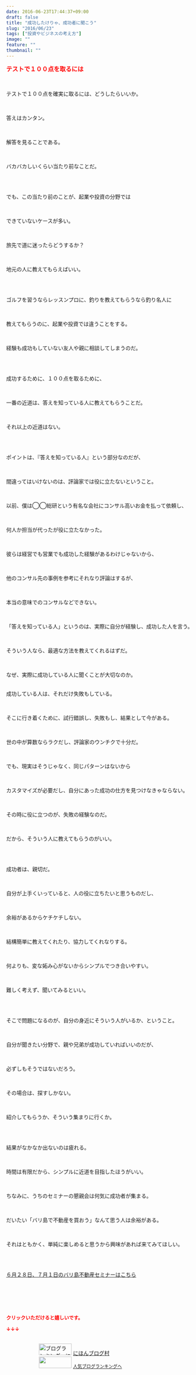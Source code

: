 ```yaml
---
date: 2016-06-23T17:44:37+09:00
draft: false
title: "成功したけりゃ、成功者に聞こう"
slug: "2016/06/23"
tags: ["投資やビジネスの考え方"]
image: ""
feature: ""
thumbnail: ""
---
```

<p><font color="#ff0000" size="3"><strong>テストで１００点を取るには</strong></font></p><br/><p>テストで１００点を確実に取るには、どうしたらいいか。</p><br/><p>答えはカンタン。</p><br/><p>解答を見ることである。</p><br/><p>バカバカしいくらい当たり前なことだ。</p><br/><p><br/>でも、この当たり前のことが、起業や投資の分野では</p><br/><p>できていないケースが多い。</p><p><br/></p><p>旅先で道に迷ったらどうするか？</p><br/><p>地元の人に教えてもらえばいい。</p><br/><p><br/>ゴルフを習うならレッスンプロに、釣りを教えてもらうなら釣り名人に</p><br/><p>教えてもらうのに、起業や投資では違うことをする。</p><br/><p>経験も成功もしていない友人や親に相談してしまうのだ。</p><br/><p><br/>成功するために、１００点を取るために、</p><br/><p>一番の近道は、答えを知っている人に教えてもらうことだ。</p><br/><p>それ以上の近道はない。</p><br/><p><br/>ポイントは、『答えを知っている人』という部分なのだが、</p><br/><p>間違ってはいけないのは、評論家では役に立たないということ。</p><p><br/></p><p>以前、僕は◯◯総研という有名な会社にコンサル高いお金を払って依頼し、</p><br/><p>何人か担当が代ったが役に立たなかった。</p><br/><p>彼らは経営でも営業でも成功した経験があるわけじゃないから、</p><br/><p>他のコンサル先の事例を参考にそれなり評論はするが、</p><br/><p>本当の意味でのコンサルなどできない。</p><p><br/></p><p>「答えを知っている人」というのは、実際に自分が経験し、成功した人を言う。</p><br/><p>そういう人なら、最適な方法を教えてくれるはずだ。</p><p><br/></p><p>なぜ、実際に成功している人に聞くことが大切なのか。</p><p><br/>成功している人は、それだけ失敗もしている。</p><br/><p>そこに行き着くために、試行錯誤し、失敗もし、結果として今がある。</p><br/><p>世の中が算数ならラクだし、評論家のウンチクで十分だ。</p><br/><p>でも、現実はそうじゃなく、同じパターンはないから</p><br/><p>カスタマイズが必要だし、自分にあった成功の仕方を見つけなきゃならない。</p><br/><p>その時に役に立つのが、失敗の経験なのだ。</p><br/><p>だから、そういう人に教えてもらうのがいい。</p><br/><p><br/>成功者は、親切だ。</p><br/><p>自分が上手くいっていると、人の役に立ちたいと思うものだし、</p><br/><p>余裕があるからケチケチしない。</p><br/><p>結構簡単に教えてくれたり、協力してくれなりする。</p><br/><p>何よりも、変な妬み心がないからシンプルでつき合いやすい。</p><br/><p>難しく考えず、聞いてみるといい。</p><br/><p><br/>そこで問題になるのが、自分の身近にそういう人がいるか、ということ。</p><br/><p>自分が聞きたい分野で、親や兄弟が成功していればいいのだが、</p><br/><p>必ずしもそうではないだろう。</p><br/><p>その場合は、探すしかない。</p><br/><p>紹介してもらうか、そういう集まりに行くか。</p><br/><p><br/>結果がなかなか出ないのは疲れる。</p><br/><p>時間は有限だから、シンプルに近道を目指したほうがいい。</p><p><br/></p><p>ちなみに、うちのセミナーの懇親会は何気に成功者が集まる。</p><br/><p>だいたい「バリ島で不動産を買おう」なんて思う人は余裕がある。</p><br/><p>それはともかく、単純に楽しめると思うから興味があれば来てみてほしい。</p><br/><br/><p><a href="iin.co.jp" target="_blank">６月２８日、７月１日のバリ島不動産セミナーはこちら</a> </p><br/><br/><br/><br/><p><font color="#ff0000" size="2"><strong>クリックいただけると嬉しいです。<br/></strong></font></p><p><font color="#ff0000" size="2"><strong>↓↓↓</strong></font></p><p><br/><a href="ranking.html" target="_blank"><img border="0" alt="ブログランキング・にほんブログ村へ" src="data:image/svg+xml;charset=utf-8,%3Csvg%20xmlns%3D%22http%3A%2F%2Fwww.w3.org%2F2000%2Fsvg%22%20title%3D%22Placeholder%20for%20Images%22%20role%3D%22presentation%22%20viewBox%3D%220%200%2088%2031%22%20%2F%3E" width="88" height="31" data-src="https://img-proxy.blog-video.jp/images?url=http%3A%2F%2Fwww.blogmura.com%2Fimg%2Fwww88_31.gif" style="aspect-ratio: auto 88 / 31;"/><noscript><img border="0" alt="ブログランキング・にほんブログ村へ" src="https://img-proxy.blog-video.jp/images?url=http%3A%2F%2Fwww.blogmura.com%2Fimg%2Fwww88_31.gif" width="88" height="31"></noscript></a> <a href="ranking.html" target="_blank">にほんブログ村</a> <br/><a title="人気ブログランキングへ" href="link.php?1804582"><img border="0" src="data:image/svg+xml;charset=utf-8,%3Csvg%20xmlns%3D%22http%3A%2F%2Fwww.w3.org%2F2000%2Fsvg%22%20title%3D%22Placeholder%20for%20Images%22%20role%3D%22presentation%22%20viewBox%3D%220%200%2088%2031%22%20%2F%3E" width="88" height="31" data-src="https://blog.with2.net/img/banner/banner_22.gif" style="aspect-ratio: auto 88 / 31;"/><noscript><img border="0" src="https://blog.with2.net/img/banner/banner_22.gif" width="88" height="31"></noscript></a> <a style="FONT-SIZE: 12px" href="link.php?1804582">人気ブログランキングへ</a> </p>

